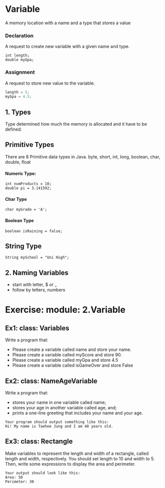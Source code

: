 # Variable
A memory location with a name and a type that stores a value

### Declaration
A request to create new variable with a given name and type.
```
int length;
double myGpa;
```
### Assignment
A request to store new value to the variable.
```java
length = 5;
myGpa = 4.5;
```

## 1. Types
Type determined how much the memory is allocated and it have to be defined.

## Primitive Types
There are 8 Primitive data types in Java. 
byte, short, int, long, boolean, char, double, float

#### Numeric Type:
```
int numProducts = 10;
double pi = 3.141592;
```

#### Char Type
```
char myGrade = 'A';
```

#### Boolean Type
```
boolean isRaining = false;
```

## String Type
```
String mySchool = "Uni High";
```

## 2. Naming Variables
* start with letter, $ or _
* follow by letters, numbers

# Exercise: module: 2.Variable
## Ex1: class: Variables
Write a program that:
- Please create a variable called name and store your name.
- Please create a variable called myScore and store 90.
- Please create a variable called myGpa and store 4.5
- Please create a variable called isGameOver and store False

## Ex2: class: NameAgeVariable
Write a program that: 
- stores your name in one variable called name; 
- stores your age in another variable called age, and; 
- prints a one-line greeting that includes your name and your age.

```
Your program should output something like this:
Hi! My name is Taehee Jung and I am 40 years old.
```

## Ex3: class: Rectangle
Make variables to represent the length and width of a rectangle, called length 
and width, respectively. You should set length to 10 and width to 5.
Then, write some expressions to display the area and perimeter.

```
Your output should look like this:
Area: 50
Perimeter: 30
```